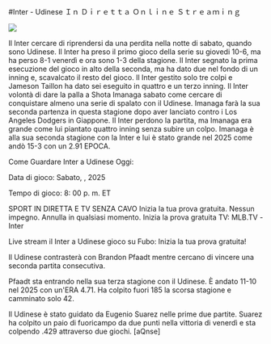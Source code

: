 #Inter - Udinese Ｉｎ Ｄｉｒｅｔｔａ Ｏｎｌｉｎｅ Ｓｔｒｅａｍｉｎｇ  
  
  
[![](https://i.imgur.com/qSNzIqt.png)](https://movie.rssnews.media/pEatAchMR.php)  
  
Il Inter cercare di riprendersi da una perdita nella notte di sabato, quando sono Udinese. Il Inter ha preso il primo gioco della serie su giovedi 10-6, ma ha perso 8-1 venerdì e ora sono 1-3 della stagione. Il Inter segnato la prima esecuzione del gioco in alto della seconda, ma ha dato due nel fondo di un inning e, scavalcato il resto del gioco. Il Inter gestito solo tre colpi e Jameson Taillon ha dato sei eseguito in quattro e un terzo inning. Il Inter volontà di dare la palla a Shota Imanaga sabato come cercare di conquistare almeno una serie di spalato con il Udinese. Imanaga farà la sua seconda partenza in questa stagione dopo aver lanciato contro i Los Angeles Dodgers in Giappone. Il Inter perdono la partita, ma Imanaga era grande come lui piantato quattro inning senza subire un colpo. Imanaga è alla sua seconda stagione con la Inter e lui è stato grande nel 2025 come andò 15-3 con un 2.91 EPOCA.

Come Guardare Inter a Udinese Oggi:

Data di gioco: Sabato, , 2025

Tempo di gioco: 8: 00 p. m. ET

SPORT IN DIRETTA E TV SENZA CAVO
Inizia la tua prova gratuita. Nessun impegno. Annulla in qualsiasi momento.
Inizia la prova gratuita
TV: MLB.TV -Inter

Live stream il Inter a Udinese gioco su Fubo: Inizia la tua prova gratuita!

Il Udinese contrasterà con Brandon Pfaadt mentre cercano di vincere una seconda partita consecutiva.

Pfaadt sta entrando nella sua terza stagione con il Udinese. È andato 11-10 nel 2025 con un'ERA 4.71. Ha colpito fuori 185 la scorsa stagione e camminato solo 42.

Il Udinese è stato guidato da Eugenio Suarez nelle prime due partite. Suarez ha colpito un paio di fuoricampo da due punti nella vittoria di venerdì e sta colpendo .429 attraverso due giochi. [aQnse]